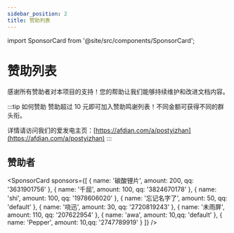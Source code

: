 ```yaml
---
sidebar_position: 2
title: 赞助列表
---
```


import SponsorCard from '@site/src/components/SponsorCard';

# 赞助列表

感谢所有赞助者对本项目的支持！您的帮助让我们能够持续维护和改进文档内容。

:::tip 如何赞助
赞助超过 10 元即可加入赞助鸣谢列表！不同金额可获得不同的群头衔。

详情请访问我们的爱发电主页：[https://afdian.com/a/postyizhan](https://afdian.com/a/postyizhan)
:::

## 赞助者

<SponsorCard 
  sponsors={[
    { name: '碳酸锂片', amount: 200, qq: '3631901756' },
    { name: '千屈', amount: 100, qq: '3824670178' },
    { name: 'shi', amount: 100, qq: '1978606020' },
    { name: '忘记名字了', amount: 50, qq: 'default' },
    { name: '哓迅', amount: 30, qq: '2720819243' },
    { name: '未雨屏', amount: 110, qq: '207622954' },
    { name: 'awa', amount: 10,qq: 'default' },
    { name: 'Pepper', amount: 10,qq: '2747789919' }
  ]}
/>
